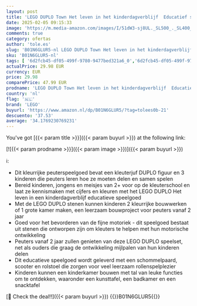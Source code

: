 ```yaml
---
layout: post
title: 'LEGO DUPLO Town Het leven in het kinderdagverblijf  Educatief speelgoed voor 2+ jaar oude Peuters en Kleuters  Leerzame Set met Stenen en 4 Minifiguren incl. Kleuterjuf  Cadeau voor Peuters 10992'
date: 2025-02-05 09:15:33
image: 'https://m.media-amazon.com/images/I/51dW3-sj8UL._SL500_._SL400_.jpg'
comments: true
category: ofertas
author: 'tole.es'
slug: 'B01N6GLUR5-nl LEGO DUPLO Town Het leven in het kinderdagverblijf...'
sku: 'B01N6GLUR5-nl'
tags: [ '6d2fcb45-df05-499f-9780-9477bed321a6_0','6d2fcb45-df05-499f-9780-9477bed321a6_2601','6d2fcb45-df05-499f-9780-9477bed321a6_501','Arborist Merchandising Root','Bouw- & constructiespeelgoed','Bouwstenen & blokken','Educatief speelgoed','Montessori','Self Service','Sinterklaas','Special Features Stores','Speelgoed & spellen','lego','🇳🇱', ]
actualPrice: 29.98 EUR
currency: EUR
price: 29.98
comparePrice: 47.99 EUR
prodname: 'LEGO DUPLO Town Het leven in het kinderdagverblijf  Educatief speelgoed voor 2+ jaar oude Peuters en Kleuters  Leerzame Set met Stenen en 4 Minifiguren incl. Kleuterjuf  Cadeau voor Peuters 10992'
country: 'nl'
flag: '🇳🇱'
brand: 'LEGO'
buyurl: 'https://www.amazon.nl/dp/B01N6GLUR5/?tag=tolees0b-21'
descuento: '37.53'
average: '34.1769230769231'
---
```


You've got [{{< param title >}}]({{< param buyurl >}}) at the following link:

[![{{< param prodname >}}]({{< param image >}})]({{< param buyurl >}})

ℹ️:

- Dit kleurrijke peuterspeelgoed bevat een kleuterjuf DUPLO figuur en 3 kinderen die peuters leren hoe ze moeten delen en samen spelen
- Bereid kinderen, jongens en meisjes van 2+ voor op de kleuterschool en laat ze kennismaken met cijfers en kleuren met het LEGO DUPLO Het leven in een kinderdagverblijf educatieve speelgoed
- Met de LEGO DUPLO stenen kunnen kinderen 2 kleurrijke bouwwerken of 1 grote kamer maken, een leerzaam bouwproject voor peuters vanaf 2 jaar
- Goed voor het bevorderen van de fijne motoriek - dit speelgoed bestaat uit stenen die ontworpen zijn om kleuters te helpen met hun motorische ontwikkeling
- Peuters vanaf 2 jaar zullen genieten van deze LEGO DUPLO speelset, net als ouders die graag de ontwikkeling mijlpalen van hun kinderen delen
- Dit educatieve speelgoed wordt geleverd met een schommelpaard, scooter en rolstoel die zorgen voor veel leerzaam rollenspelplezier
- Kinderen kunnen een kinderkamer bouwen met tal van leuke functies om te ontdekken, waaronder een kunsttafel, een badkamer en een snacktafel

[🛒 Check the deal!!]({{< param buyurl >}})
{{<world>}}B01N6GLUR5{{</world>}}
